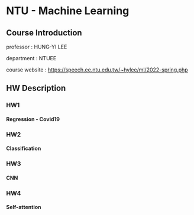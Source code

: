 # NTU - Machine Learning
## Course Introduction
professor : HUNG-YI LEE

department : NTUEE <br>

course website : https://speech.ee.ntu.edu.tw/~hylee/ml/2022-spring.php
## HW Description
### HW1
#### Regression - Covid19
### HW2
#### Classification 
### HW3
#### CNN
### HW4
#### Self-attention
